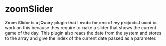 # zoomSlider

Zoom Slider is a jQuery plugin that I made for one of my projects.I used to work on this because they require to make a slider that shows the current game of the day. This plugin also reads the date from the system and stores to the array and give the index of the current date passed as a parameter. 
